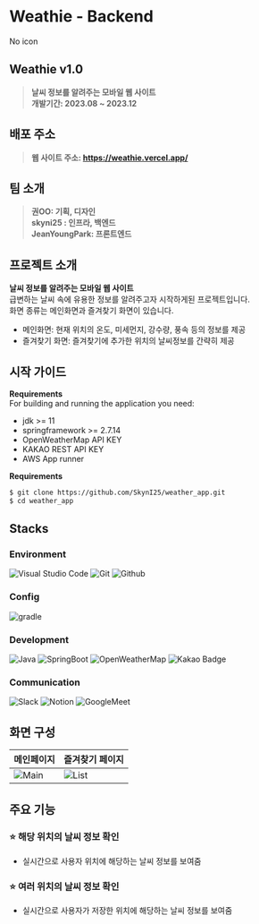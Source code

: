 # Weathie - Backend

No icon

## Weathie v1.0

> **날씨 정보를 알려주는 모바일 웹 사이트** <br/> **개발기간: 2023.08 ~ 2023.12**

## 배포 주소

> **웹 사이트 주소: https://weathie.vercel.app/**

## 팀 소개

> **권OO: 기획, 디자인**<br /> **skyni25 : 인프라, 백엔드**<br /> **JeanYoungPark: 프론트엔드**

## 프로젝트 소개

**날씨 정보를 알려주는 모바일 웹 사이트** <br />
급변하는 날씨 속에 유용한 정보를 알려주고자 시작하게된 프로젝트입니다. <br/>
화면 종류는 메인화면과 즐겨찾기 화면이 있습니다. <br />

- 메인화면: 현재 위치의 온도, 미세먼지, 강수량, 풍속 등의 정보를 제공
- 즐겨찾기 화면: 즐겨찾기에 추가한 위치의 날씨정보를 간략히 제공

## 시작 가이드

**Requirements** <br/>
For building and running the application you need:

- jdk >= 11
- springframework >= 2.7.14
- OpenWeatherMap API KEY
- KAKAO REST API KEY
- AWS App runner

**Requirements** <br/>

```bash
$ git clone https://github.com/SkynI25/weather_app.git
$ cd weather_app
```

## Stacks

### Environment

![Visual Studio Code](https://img.shields.io/badge/Visual%20Studio%20Code-007ACC?style=for-the-badge&logo=Visual%20Studio%20Code&logoColor=white)
![Git](https://img.shields.io/badge/Git-F05032?style=for-the-badge&logo=Git&logoColor=white)
![Github](https://img.shields.io/badge/GitHub-181717?style=for-the-badge&logo=GitHub&logoColor=white)

### Config

![gradle](https://img.shields.io/badge/npm-CB3837?style=for-the-badge&logo=npm&logoColor=white)

### Development

![Java](https://img.shields.io/badge/Java-ED8B00?style=for-the-badge&logo=openjdk&logoColor=white)
![SpringBoot](https://img.shields.io/badge/SpringBoot-6DB33F?style=flat-square&logo=Spring&logoColor=white)
![OpenWeatherMap](https://img.shields.io/badge/OpenWeatherMap-tomato)
![Kakao Badge](https://img.shields.io/badge/Kakao-FFCD00?logo=kakao&logoColor=000&style=flat-square)

### Communication

![Slack](https://img.shields.io/badge/Slack-4A154B?style=for-the-badge&logo=Slack&logoColor=white)
![Notion](https://img.shields.io/badge/Notion-000000?style=for-the-badge&logo=Notion&logoColor=white)
![GoogleMeet](https://img.shields.io/badge/GoogleMeet-00897B?style=for-the-badge&logo=Google%20Meet&logoColor=white)

## 화면 구성

| 메인페이지                                                                 | 즐겨찾기 페이지                                                            |
| -------------------------------------------------------------------------- | -------------------------------------------------------------------------- |
| ![Main](https://img001.prntscr.com/file/img001/Xvt25IO3T82nl_daN7rlhQ.png) | ![List](https://img001.prntscr.com/file/img001/xw5hLXdfSeW6eMMWBq3pcw.png) |

## 주요 기능

### ⭐️ 해당 위치의 날씨 정보 확인

- 실시간으로 사용자 위치에 해당하는 날씨 정보를 보여줌

### ⭐️ 여러 위치의 날씨 정보 확인

- 실시간으로 사용자가 저장한 위치에 해당하는 날씨 정보를 보여줌
